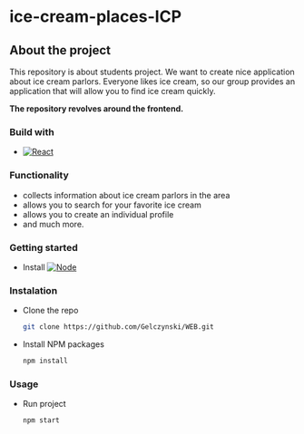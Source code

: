 # ice-cream-places-ICP

## About the project

This repository is about students project. We want to create nice application about ice cream parlors.
Everyone likes ice cream, so our group provides an application that will allow you to find ice cream quickly.

**The repository revolves around the frontend.**

### Build with

- [![React][react.js]][react-url]

### Functionality

- collects information about ice cream parlors in the area
- allows you to search for your favorite ice cream
- allows you to create an individual profile
- and much more.

### Getting started

- Install [![Node][node.js]][node-url]

### Instalation

- Clone the repo
  ```sh
  git clone https://github.com/Gelczynski/WEB.git
  ```
- Install NPM packages
  ```sh
  npm install
  ```

### Usage

- Run project
  ```sh
  npm start
  ```

[react.js]: https://img.shields.io/badge/React-20232A?style=for-the-badge&logo=react&logoColor=61DAFB
[react-url]: https://reactjs.org/
[node.js]: https://img.shields.io/badge/node.js-233056?style=for-the-badge&logo=nodedotjs&logoColor=green
[node-url]: https://nodejs.org/
